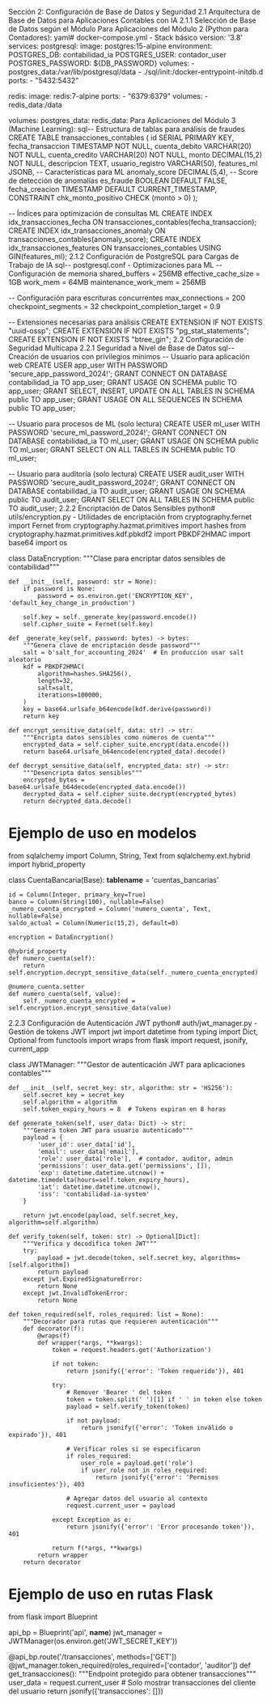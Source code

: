 Sección 2: Configuración de Base de Datos y Seguridad
2.1 Arquitectura de Base de Datos para Aplicaciones Contables con IA
2.1.1 Selección de Base de Datos según el Módulo
Para Aplicaciones del Módulo 2 (Python para Contadores):
yaml# docker-compose.yml - Stack básico
version: '3.8'
services:
  postgresql:
    image: postgres:15-alpine
    environment:
      POSTGRES_DB: contabilidad_ia
      POSTGRES_USER: contador_user
      POSTGRES_PASSWORD: ${DB_PASSWORD}
    volumes:
      - postgres_data:/var/lib/postgresql/data
      - ./sql/init:/docker-entrypoint-initdb.d
    ports:
      - "5432:5432"
    
  redis:
    image: redis:7-alpine
    ports:
      - "6379:6379"
    volumes:
      - redis_data:/data

volumes:
  postgres_data:
  redis_data:
Para Aplicaciones del Módulo 3 (Machine Learning):
sql-- Estructura de tablas para análisis de fraudes
CREATE TABLE transacciones_contables (
    id SERIAL PRIMARY KEY,
    fecha_transaccion TIMESTAMP NOT NULL,
    cuenta_debito VARCHAR(20) NOT NULL,
    cuenta_credito VARCHAR(20) NOT NULL,
    monto DECIMAL(15,2) NOT NULL,
    descripcion TEXT,
    usuario_registro VARCHAR(50),
    features_ml JSONB, -- Características para ML
    anomaly_score DECIMAL(5,4), -- Score de detección de anomalías
    es_fraude BOOLEAN DEFAULT FALSE,
    fecha_creacion TIMESTAMP DEFAULT CURRENT_TIMESTAMP,
    CONSTRAINT chk_monto_positivo CHECK (monto > 0)
);

-- Índices para optimización de consultas ML
CREATE INDEX idx_transacciones_fecha ON transacciones_contables(fecha_transaccion);
CREATE INDEX idx_transacciones_anomaly ON transacciones_contables(anomaly_score);
CREATE INDEX idx_transacciones_features ON transacciones_contables USING GIN(features_ml);
2.1.2 Configuración de PostgreSQL para Cargas de Trabajo de IA
sql-- postgresql.conf - Optimizaciones para ML
-- Configuración de memoria
shared_buffers = 256MB
effective_cache_size = 1GB
work_mem = 64MB
maintenance_work_mem = 256MB

-- Configuración para escrituras concurrentes
max_connections = 200
checkpoint_segments = 32
checkpoint_completion_target = 0.9

-- Extensiones necesarias para análisis
CREATE EXTENSION IF NOT EXISTS "uuid-ossp";
CREATE EXTENSION IF NOT EXISTS "pg_stat_statements";
CREATE EXTENSION IF NOT EXISTS "btree_gin";
2.2 Configuración de Seguridad Multicapa
2.2.1 Seguridad a Nivel de Base de Datos
sql-- Creación de usuarios con privilegios mínimos
-- Usuario para aplicación web
CREATE USER app_user WITH PASSWORD 'secure_app_password_2024!';
GRANT CONNECT ON DATABASE contabilidad_ia TO app_user;
GRANT USAGE ON SCHEMA public TO app_user;
GRANT SELECT, INSERT, UPDATE ON ALL TABLES IN SCHEMA public TO app_user;
GRANT USAGE ON ALL SEQUENCES IN SCHEMA public TO app_user;

-- Usuario para procesos de ML (solo lectura)
CREATE USER ml_user WITH PASSWORD 'secure_ml_password_2024!';
GRANT CONNECT ON DATABASE contabilidad_ia TO ml_user;
GRANT USAGE ON SCHEMA public TO ml_user;
GRANT SELECT ON ALL TABLES IN SCHEMA public TO ml_user;

-- Usuario para auditoría (solo lectura)
CREATE USER audit_user WITH PASSWORD 'secure_audit_password_2024!';
GRANT CONNECT ON DATABASE contabilidad_ia TO audit_user;
GRANT USAGE ON SCHEMA public TO audit_user;
GRANT SELECT ON ALL TABLES IN SCHEMA public TO audit_user;
2.2.2 Encriptación de Datos Sensibles
python# utils/encryption.py - Utilidades de encriptación
from cryptography.fernet import Fernet
from cryptography.hazmat.primitives import hashes
from cryptography.hazmat.primitives.kdf.pbkdf2 import PBKDF2HMAC
import base64
import os

class DataEncryption:
    """Clase para encriptar datos sensibles de contabilidad"""
    
    def __init__(self, password: str = None):
        if password is None:
            password = os.environ.get('ENCRYPTION_KEY', 'default_key_change_in_production')
        
        self.key = self._generate_key(password.encode())
        self.cipher_suite = Fernet(self.key)
    
    def _generate_key(self, password: bytes) -> bytes:
        """Genera clave de encriptación desde password"""
        salt = b'salt_for_accounting_2024'  # En producción usar salt aleatorio
        kdf = PBKDF2HMAC(
            algorithm=hashes.SHA256(),
            length=32,
            salt=salt,
            iterations=100000,
        )
        key = base64.urlsafe_b64encode(kdf.derive(password))
        return key
    
    def encrypt_sensitive_data(self, data: str) -> str:
        """Encripta datos sensibles como números de cuenta"""
        encrypted_data = self.cipher_suite.encrypt(data.encode())
        return base64.urlsafe_b64encode(encrypted_data).decode()
    
    def decrypt_sensitive_data(self, encrypted_data: str) -> str:
        """Desencripta datos sensibles"""
        encrypted_bytes = base64.urlsafe_b64decode(encrypted_data.encode())
        decrypted_data = self.cipher_suite.decrypt(encrypted_bytes)
        return decrypted_data.decode()

# Ejemplo de uso en modelos
from sqlalchemy import Column, String, Text
from sqlalchemy.ext.hybrid import hybrid_property

class CuentaBancaria(Base):
    __tablename__ = 'cuentas_bancarias'
    
    id = Column(Integer, primary_key=True)
    banco = Column(String(100), nullable=False)
    _numero_cuenta_encrypted = Column('numero_cuenta', Text, nullable=False)
    saldo_actual = Column(Numeric(15,2), default=0)
    
    encryption = DataEncryption()
    
    @hybrid_property
    def numero_cuenta(self):
        return self.encryption.decrypt_sensitive_data(self._numero_cuenta_encrypted)
    
    @numero_cuenta.setter
    def numero_cuenta(self, value):
        self._numero_cuenta_encrypted = self.encryption.encrypt_sensitive_data(value)
2.2.3 Configuración de Autenticación JWT
python# auth/jwt_manager.py - Gestión de tokens JWT
import jwt
import datetime
from typing import Dict, Optional
from functools import wraps
from flask import request, jsonify, current_app

class JWTManager:
    """Gestor de autenticación JWT para aplicaciones contables"""
    
    def __init__(self, secret_key: str, algorithm: str = 'HS256'):
        self.secret_key = secret_key
        self.algorithm = algorithm
        self.token_expiry_hours = 8  # Tokens expiran en 8 horas
    
    def generate_token(self, user_data: Dict) -> str:
        """Genera token JWT para usuario autenticado"""
        payload = {
            'user_id': user_data['id'],
            'email': user_data['email'],
            'role': user_data['role'],  # contador, auditor, admin
            'permissions': user_data.get('permissions', []),
            'exp': datetime.datetime.utcnow() + datetime.timedelta(hours=self.token_expiry_hours),
            'iat': datetime.datetime.utcnow(),
            'iss': 'contabilidad-ia-system'
        }
        
        return jwt.encode(payload, self.secret_key, algorithm=self.algorithm)
    
    def verify_token(self, token: str) -> Optional[Dict]:
        """Verifica y decodifica token JWT"""
        try:
            payload = jwt.decode(token, self.secret_key, algorithms=[self.algorithm])
            return payload
        except jwt.ExpiredSignatureError:
            return None
        except jwt.InvalidTokenError:
            return None
    
    def token_required(self, roles_required: list = None):
        """Decorador para rutas que requieren autenticación"""
        def decorator(f):
            @wraps(f)
            def wrapper(*args, **kwargs):
                token = request.headers.get('Authorization')
                
                if not token:
                    return jsonify({'error': 'Token requerido'}), 401
                
                try:
                    # Remover 'Bearer ' del token
                    token = token.split(' ')[1] if ' ' in token else token
                    payload = self.verify_token(token)
                    
                    if not payload:
                        return jsonify({'error': 'Token inválido o expirado'}), 401
                    
                    # Verificar roles si se especificaron
                    if roles_required:
                        user_role = payload.get('role')
                        if user_role not in roles_required:
                            return jsonify({'error': 'Permisos insuficientes'}), 403
                    
                    # Agregar datos del usuario al contexto
                    request.current_user = payload
                    
                except Exception as e:
                    return jsonify({'error': 'Error procesando token'}), 401
                
                return f(*args, **kwargs)
            return wrapper
        return decorator

# Ejemplo de uso en rutas Flask
from flask import Blueprint

api_bp = Blueprint('api', __name__)
jwt_manager = JWTManager(os.environ.get('JWT_SECRET_KEY'))

@api_bp.route('/transacciones', methods=['GET'])
@jwt_manager.token_required(roles_required=['contador', 'auditor'])
def get_transacciones():
    """Endpoint protegido para obtener transacciones"""
    user_data = request.current_user
    # Solo mostrar transacciones del cliente del usuario
    return jsonify({'transacciones': []})

